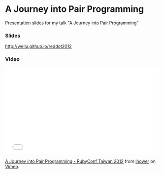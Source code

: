 A Journey into Pair Programming
==========

Presentation slides for my talk "A Journey into Pair Programming"

### Slides

http://weilu.github.io/reddot2012

### Video

<iframe src="//player.vimeo.com/video/57569921" width="500" height="281" frameborder="0" webkitallowfullscreen mozallowfullscreen allowfullscreen></iframe> <p><a href="http://vimeo.com/57569921">A Journey into Pair Programming - RubyConf Taiwan 2012</a> from <a href="http://vimeo.com/ihower">ihower</a> on <a href="https://vimeo.com">Vimeo</a>.</p>
